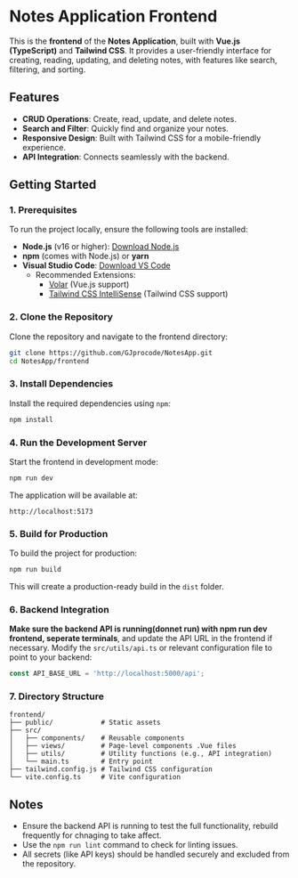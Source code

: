 # Notes Application Frontend

This is the **frontend** of the **Notes Application**, built with **Vue.js (TypeScript)** and **Tailwind CSS**. It provides a user-friendly interface for creating, reading, updating, and deleting notes, with features like search, filtering, and sorting.

## **Features**
- **CRUD Operations**: Create, read, update, and delete notes.
- **Search and Filter**: Quickly find and organize your notes.
- **Responsive Design**: Built with Tailwind CSS for a mobile-friendly experience.
- **API Integration**: Connects seamlessly with the backend.

## **Getting Started**

### **1. Prerequisites**
To run the project locally, ensure the following tools are installed:

- **Node.js** (v16 or higher): [Download Node.js](https://nodejs.org/)
- **npm** (comes with Node.js) or **yarn**
- **Visual Studio Code**: [Download VS Code](https://code.visualstudio.com/)
  - Recommended Extensions:
    - [Volar](https://marketplace.visualstudio.com/items?itemName=Vue.volar) (Vue.js support)
    - [Tailwind CSS IntelliSense](https://marketplace.visualstudio.com/items?itemName=bradlc.vscode-tailwindcss) (Tailwind CSS support)

### **2. Clone the Repository**
Clone the repository and navigate to the frontend directory:
```bash
git clone https://github.com/GJprocode/NotesApp.git
cd NotesApp/frontend
```

### **3. Install Dependencies**
Install the required dependencies using `npm`:
```bash
npm install
```

### **4. Run the Development Server**
Start the frontend in development mode:
```bash
npm run dev
```

The application will be available at:
```
http://localhost:5173
```

### **5. Build for Production**
To build the project for production:
```bash
npm run build
```

This will create a production-ready build in the `dist` folder.

### **6. Backend Integration**
**Make sure the backend API is running(donnet run) with npm run dev frontend, seperate terminals**, and update the API URL in the frontend if necessary. Modify the `src/utils/api.ts` or relevant configuration file to point to your backend:
```typescript
const API_BASE_URL = 'http://localhost:5000/api';
```

### **7. Directory Structure**
```
frontend/
├── public/            # Static assets
├── src/
│   ├── components/    # Reusable components
│   ├── views/         # Page-level components .Vue files
│   ├── utils/         # Utility functions (e.g., API integration)
│   └── main.ts        # Entry point
├── tailwind.config.js # Tailwind CSS configuration
└── vite.config.ts     # Vite configuration
```

## **Notes**

- Ensure the backend API is running to test the full functionality, rebuild frequently for chnaging to take affect.
- Use the `npm run lint` command to check for linting issues.
- All secrets (like API keys) should be handled securely and excluded from the repository.

